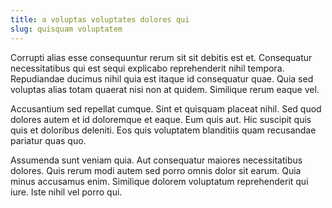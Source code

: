 ```yaml
---
title: a voluptas voluptates dolores qui
slug: quisquam voluptatem
---
```


Corrupti alias esse consequuntur rerum sit sit debitis est et. Consequatur necessitatibus qui est sequi explicabo reprehenderit nihil tempora. Repudiandae ducimus nihil quia est itaque id consequatur quae. Quia sed voluptas alias totam quaerat nisi non at quidem. Similique rerum eaque vel.

Accusantium sed repellat cumque. Sint et quisquam placeat nihil. Sed quod dolores autem et id doloremque et eaque. Eum quis aut. Hic suscipit quis quis et doloribus deleniti. Eos quis voluptatem blanditiis quam recusandae pariatur quas quo.

Assumenda sunt veniam quia. Aut consequatur maiores necessitatibus dolores. Quis rerum modi autem sed porro omnis dolor sit earum. Quia minus accusamus enim. Similique dolorem voluptatum reprehenderit qui iure. Iste nihil vel porro qui.
